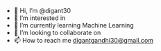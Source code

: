 - 👋 Hi, I’m @digant30
- 👀 I’m interested in 
- 🌱 I’m currently learning Machine Learning
- 💞️ I’m looking to collaborate on 
- 📫 How to reach me digantgandhi30@gmail.com

<!---
digant30/digant30 is a ✨ special ✨ repository because its `README.md` (this file) appears on your GitHub profile.
You can click the Preview link to take a look at your changes.
--->
